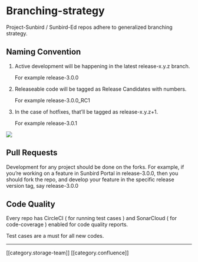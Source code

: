 # Branching-strategy

Project-Sunbird / Sunbird-Ed repos adhere to generalized branching strategy.

## Naming Convention

1.  Active development will be happening in the latest release-x.y.z branch.

    For example release-3.0.0
2.  Releaseable code will be tagged as Release Candidates with numbers.

    For example release-3.0.0\_RC1
3.  In the case of hotfixes, that’ll be tagged as release-x.y.z+1.

    For example release-3.0.1

![](../../../../DevOps/FullExport/images/storage/3D-JPnaVJWUYBf1JVkJkC-cK\_hHqUnBZwq42\_6LpUxnaD4aTnTtBKqqKat09OA9QcaD9QL9Lj3Br3gWlVxrQHK0uMcINFHVC6jYusABAHJ3DSak0UzjJF3JF7y2Mc1dwsbLZHRhVLpA)

## Pull Requests

Development for any project should be done on the forks. For example, if you’re working on a feature in Sunbird Portal in release-3.0.0, then you should fork the repo, and develop your feature in the specific release version tag, say release-3.0.0

## Code Quality

Every repo has CircleCI ( for running test cases ) and SonarCloud ( for code-coverage ) enabled for code quality reports.

Test cases are a must for all new codes.

***

\[\[category.storage-team]] \[\[category.confluence]]

